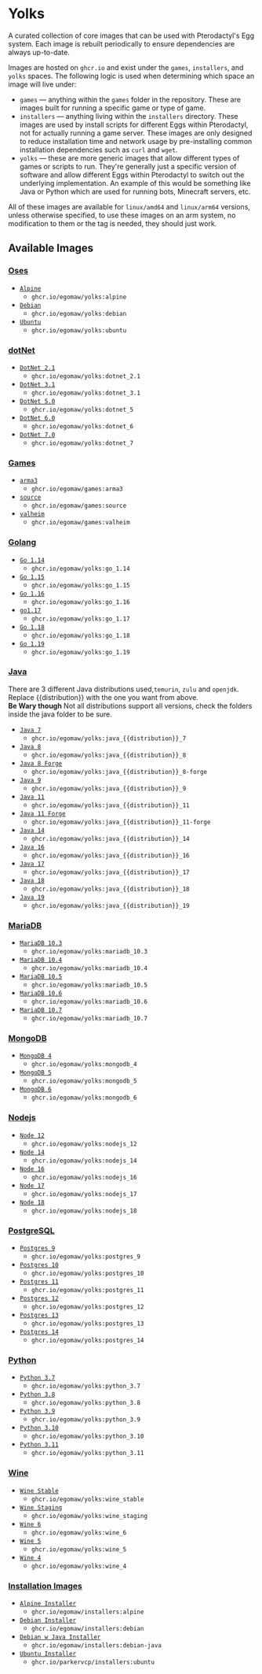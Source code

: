 # Yolks

A curated collection of core images that can be used with Pterodactyl's Egg system. Each image is rebuilt
periodically to ensure dependencies are always up-to-date.

Images are hosted on `ghcr.io` and exist under the `games`, `installers`, and `yolks` spaces. The following logic
is used when determining which space an image will live under:

* `games` — anything within the `games` folder in the repository. These are images built for running a specific game
or type of game.
* `installers` — anything living within the `installers` directory. These images are used by install scripts for different
Eggs within Pterodactyl, not for actually running a game server. These images are only designed to reduce installation time
and network usage by pre-installing common installation dependencies such as `curl` and `wget`.
* `yolks` — these are more generic images that allow different types of games or scripts to run. They're generally just
a specific version of software and allow different Eggs within Pterodactyl to switch out the underlying implementation. An
example of this would be something like Java or Python which are used for running bots, Minecraft servers, etc.

All of these images are available for `linux/amd64` and `linux/arm64` versions, unless otherwise specified, to use
these images on an arm system, no modification to them or the tag is needed, they should just work.

## Available Images

### [Oses](/oses)

* [`Alpine`](/oses/alpine)
  * `ghcr.io/egomaw/yolks:alpine`
* [`Debian`](/oses/debian)
  * `ghcr.io/egomaw/yolks:debian`
* [`Ubuntu`](/oses/ubuntu)
  * `ghcr.io/egomaw/yolks:ubuntu`

### [dotNet](/dotnet)

* [`DotNet 2.1`](/dotnet/2.1)
  * `ghcr.io/egomaw/yolks:dotnet_2.1`
* [`DotNet 3.1`](/dotnet/3.1)
  * `ghcr.io/egomaw/yolks:dotnet_3.1`
* [`DotNet 5.0`](/dotnet/5)
  * `ghcr.io/egomaw/yolks:dotnet_5`
* [`DotNet 6.0`](/dotnet/6)
  * `ghcr.io/egomaw/yolks:dotnet_6`
* [`DotNet 7.0`](/dotnet/7)
  * `ghcr.io/egomaw/yolks:dotnet_7`

### [Games](/games)

* [`arma3`](/games/arma3)
  * `ghcr.io/egomaw/games:arma3`
* [`source`](/games/source)
  * `ghcr.io/egomaw/games:source`
* [`valheim`](/games/valheim)
  * `ghcr.io/egomaw/games:valheim`

### [Golang](/go)

* [`Go 1.14`](/go/1.14)
  * `ghcr.io/egomaw/yolks:go_1.14`
* [`Go 1.15`](/go/1.15)
  * `ghcr.io/egomaw/yolks:go_1.15`
* [`Go 1.16`](/go/1.16)
  * `ghcr.io/egomaw/yolks:go_1.16`
* [`go1.17`](/go/1.17)
  * `ghcr.io/egomaw/yolks:go_1.17`
* [`Go 1.18`](/go/1.18)
  * `ghcr.io/egomaw/yolks:go_1.18`
* [`Go 1.19`](/go/1.19)
  * `ghcr.io/egomaw/yolks:go_1.19`

### [Java](/java)

There are 3 different Java distributions used,`temurin`, `zulu` and `openjdk`.  
Replace {{distribution}} with the one you want from above.  
**Be Wary though** Not all distributions support all versions, check the folders inside the java folder to be sure.

* [`Java 7`](/java/7)
  * `ghcr.io/egomaw/yolks:java_{{distribution}}_7`
* [`Java 8`](/java/8)
  * `ghcr.io/egomaw/yolks:java_{{distribution}}_8`
* [`Java 8 Forge`](/java/8-forge)
  * `ghcr.io/egomaw/yolks:java_{{distribution}}_8-forge`
* [`Java 9`](/java/9)
  * `ghcr.io/egomaw/yolks:java_{{distribution}}_9`
* [`Java 11`](/java/11)
  * `ghcr.io/egomaw/yolks:java_{{distribution}}_11`
* [`Java 11 Forge`](/java/11-forge)
  * `ghcr.io/egomaw/yolks:java_{{distribution}}_11-forge`
* [`Java 14`](/java/14)
  * `ghcr.io/egomaw/yolks:java_{{distribution}}_14`
* [`Java 16`](/java/16)
  * `ghcr.io/egomaw/yolks:java_{{distribution}}_16`
* [`Java 17`](/java/17)
  * `ghcr.io/egomaw/yolks:java_{{distribution}}_17`
* [`Java 18`](/java/18)
  * `ghcr.io/egomaw/yolks:java_{{distribution}}_18`
* [`Java 19`](/java/19)
  * `ghcr.io/egomaw/yolks:java_{{distribution}}_19`

### [MariaDB](/mariadb)

* [`MariaDB 10.3`](/mariadb/10.3)
  * `ghcr.io/egomaw/yolks:mariadb_10.3`
* [`MariaDB 10.4`](/mariadb/10.4)
  * `ghcr.io/egomaw/yolks:mariadb_10.4`
* [`MariaDB 10.5`](/mariadb/10.5)
  * `ghcr.io/egomaw/yolks:mariadb_10.5`
* [`MariaDB 10.6`](/mariadb/10.6)
  * `ghcr.io/egomaw/yolks:mariadb_10.6`
* [`MariaDB 10.7`](/mariadb/10.7)
  * `ghcr.io/egomaw/yolks:mariadb_10.7`

### [MongoDB](/mongodb)

* [`MongoDB 4`](/mongodb/4)
  * `ghcr.io/egomaw/yolks:mongodb_4`
* [`MongoDB 5`](/mongodb/5)
  * `ghcr.io/egomaw/yolks:mongodb_5`
* [`MongoDB 6`](/mongodb/6)
  * `ghcr.io/egomaw/yolks:mongodb_6`

### [Nodejs](/nodejs)

* [`Node 12`](/nodejs/12)
  * `ghcr.io/egomaw/yolks:nodejs_12`
* [`Node 14`](/nodejs/14)
  * `ghcr.io/egomaw/yolks:nodejs_14`
* [`Node 16`](/nodejs/16)
  * `ghcr.io/egomaw/yolks:nodejs_16`
* [`Node 17`](/nodejs/17)
  * `ghcr.io/egomaw/yolks:nodejs_17`
* [`Node 18`](/nodejs/18)
  * `ghcr.io/egomaw/yolks:nodejs_18`

### [PostgreSQL](/postgres)

* [`Postgres 9`](/postgres/9)
  * `ghcr.io/egomaw/yolks:postgres_9`
* [`Postgres 10`](/postgres/10)
  * `ghcr.io/egomaw/yolks:postgres_10`
* [`Postgres 11`](/postgres/11)
  * `ghcr.io/egomaw/yolks:postgres_11`
* [`Postgres 12`](/postgres/12)
  * `ghcr.io/egomaw/yolks:postgres_12`
* [`Postgres 13`](/postgres/13)
  * `ghcr.io/egomaw/yolks:postgres_13`
* [`Postgres 14`](/postgres/14)
  * `ghcr.io/egomaw/yolks:postgres_14`

### [Python](/python)

* [`Python 3.7`](/python/3.7)
  * `ghcr.io/egomaw/yolks:python_3.7`
* [`Python 3.8`](/python/3.8)
  * `ghcr.io/egomaw/yolks:python_3.8`
* [`Python 3.9`](/python/3.9)
  * `ghcr.io/egomaw/yolks:python_3.9`
* [`Python 3.10`](/python/3.10)
  * `ghcr.io/egomaw/yolks:python_3.10`
* [`Python 3.11`](/python/3.11)
  * `ghcr.io/egomaw/yolks:python_3.11`

### [Wine](/wine)

* [`Wine Stable`](/wine/stable)
  * `ghcr.io/egomaw/yolks:wine_stable`
* [`Wine Staging`](/wine/staging)
  * `ghcr.io/egomaw/yolks:wine_staging`
* [`Wine 6`](/wine/6)
  * `ghcr.io/egomaw/yolks:wine_6`
* [`Wine 5`](/wine/5)
  * `ghcr.io/egomaw/yolks:wine_5`
* [`Wine 4`](/wine/4)
  * `ghcr.io/egomaw/yolks:wine_4`

### [Installation Images](/installers)

* [`Alpine Installer`](/installers/alpine)
  * `ghcr.io/egomaw/installers:alpine`
* [`Debian Installer`](/installers/debian)
  * `ghcr.io/egomaw/installers:debian`
* [`Debian w Java Installer`](/installers/debian-java)
  * `ghcr.io/egomaw/installers:debian-java`
* [`Ubuntu Installer`](/installers/ubuntu)
  * `ghcr.io/parkervcp/installers:ubuntu`
